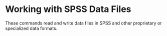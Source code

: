 # Working with SPSS Data Files

These commands read and write data files in SPSS and other proprietary
or specialized data formats.
